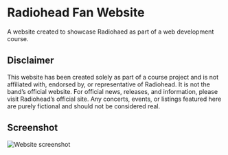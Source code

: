 # Radiohead Fan Website

A website created to showcase Radiohaed as part of a web development course.

## Disclaimer

This website has been created solely as part of a course project and is not affiliated with, endorsed by, or representative of Radiohead. It is not the band’s official website. For official news, releases, and information, please visit Radiohead’s official site. Any concerts, events, or listings featured here are purely fictional and should not be considered real.

## Screenshot

![Website screenshot](/images/screenshot.png)
